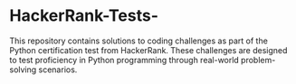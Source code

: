 # HackerRank-Tests-
This repository contains solutions to coding challenges as part of the Python certification test from HackerRank. These challenges are designed to test proficiency in Python programming through real-world problem-solving scenarios.
